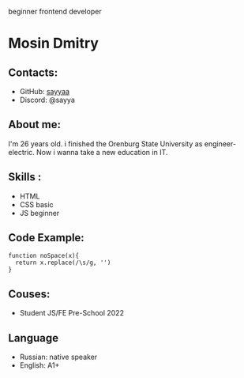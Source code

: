 beginner frontend developer
# Mosin Dmitry

## Contacts:
* GitHub: [sayyaa](https://github.com/sayyaa)
* Discord: @sayya

## About me:
I'm 26 years old. i finished the Orenburg State University as engineer-electric. Now i wanna take a new education in IT. 
## Skills :
* HTML
* CSS basic
* JS beginner
## Code Example:
```
function noSpace(x){
  return x.replace(/\s/g, '')
}
``` 
## Couses:
* Student JS/FE Pre-School 2022

## Language
* Russian: native speaker
* English: A1+